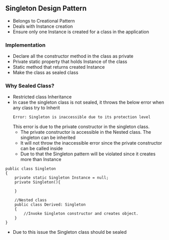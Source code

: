 ## Singleton Design Pattern

* Belongs to Creational Pattern
* Deals with Instance creation
* Ensure only one Instance is created for a class in the application

### Implementation 
* Declare all the constructor method in the class as private
* Private static property that holds Instance of the class
* Static method that returns created Instance 
* Make the class as sealed class

### Why Sealed Class?
* Restricted class Inheritance
* In case the singleton class is not sealed, it throws the below error when any class try to Inherit 
  ```
  Error: Singleton is inaccessible due to its protection level
  ```
  This error is due to the private constructor in the singleton class. 
  * The private constructor is accessible in the Nested class. The singleton can be inherited 
  * It will not throw the inaccessible error since the private constructor can be called inside
  * Due to that the Singleton pattern will be violated since it creates more than Instance
```
public class Singleton
{
    private static Singleton Instance = null;
    private Singleton(){

    }

    //Nested class
    public class Derived: Singleton
    {
        //Invoke Singleton constructor and creates object.
    }
}
```
* Due to this issue the Singleton class should be sealed